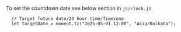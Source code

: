 To set the countdown date see below section in `js/clock.js`

````
  // Target future date/24 hour time/Timezone
  let targetDate = moment.tz("2025-05-01 12:00", "Asia/Kolkata");
````

